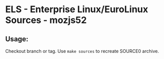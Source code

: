 # ELS - Enterprise Linux/EuroLinux Sources - mozjs52
 
## Usage:
  Checkout branch or tag. Use `make sources` to recreate  SOURCE0 archive.
